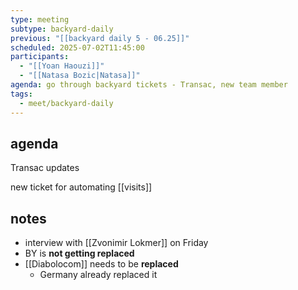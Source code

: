 ```yaml
---
type: meeting
subtype: backyard-daily
previous: "[[backyard daily 5 - 06.25]]"
scheduled: 2025-07-02T11:45:00
participants:
  - "[[Yoan Haouzi]]"
  - "[[Natasa Bozic|Natasa]]"
agenda: go through backyard tickets - Transac, new team member
tags:
  - meet/backyard-daily
---
```

## agenda

Transac updates

new ticket for automating [[visits]]

## notes

- interview with [[Zvonimir Lokmer]] on Friday
- BY is **not getting replaced**
- [[Diabolocom]] needs to be **replaced**
	- Germany already replaced it